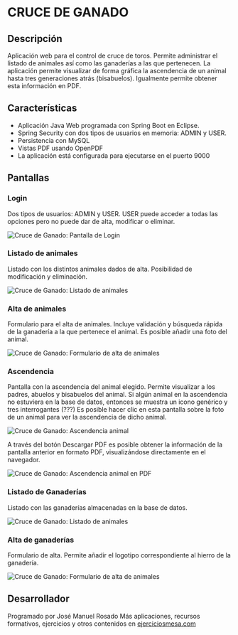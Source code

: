 # CRUCE DE GANADO

## Descripción

Aplicación web para el control de cruce de toros. Permite administrar el listado de animales así como las ganaderías a las que pertenecen. La aplicación permite visualizar de forma gráfica la ascendencia de un animal hasta tres generaciones atrás (bisabuelos). Igualmente permite obtener esta información en PDF.

## Características

- Aplicación Java Web programada con Spring Boot en Eclipse.
- Spring Security con dos tipos de usuarios en memoria: ADMIN y USER.
- Persistencia con MySQL
- Vistas PDF usando OpenPDF
- La aplicación está configurada para ejecutarse en el puerto 9000

## Pantallas

### Login

Dos tipos de usuarios: ADMIN y USER. USER puede acceder a todas las opciones pero no puede dar de alta, modificar o eliminar.


![Cruce de Ganado: Pantalla de Login](https://ejerciciosmesa.com/images/cruce-ganado/login.png)


### Listado de animales

Listado con los distintos animales dados de alta. Posibilidad de modificación y eliminación.

![Cruce de Ganado: Listado de animales](https://ejerciciosmesa.com/images/cruce-ganado/listado_animal.png)


### Alta de animales

Formulario para el alta de animales. Incluye validación y búsqueda rápida de la ganadería a la que pertenece el animal. Es posible añadir una foto del animal.


![Cruce de Ganado: Formulario de alta de animales](https://ejerciciosmesa.com/images/cruce-ganado/alta_animal.png)


### Ascendencia

Pantalla con la ascendencia del animal elegido. Permite visualizar a los padres, abuelos y bisabuelos del animal.
Si algún animal en la ascendencia no estuviera en la base de datos, entonces se muestra un icono genérico y tres interrogantes (???)
Es posible hacer clic en esta pantalla sobre la foto de un animal para ver la ascendencia de dicho animal.


![Cruce de Ganado: Ascendencia animal](https://ejerciciosmesa.com/images/cruce-ganado/ascendencia.png)


A través del botón Descargar PDF es posible obtener la información de la pantalla anterior en formato PDF, visualizándose directamente en el navegador.

![Cruce de Ganado: Ascendencia animal en PDF](https://ejerciciosmesa.com/images/cruce-ganado/ascendencia_pdf.png)

### Listado de Ganaderías

Listado con las ganaderías almacenadas en la base de datos.

![Cruce de Ganado: Listado de animales](https://ejerciciosmesa.com/images/cruce-ganado/listado_ganaderias.png)

### Alta de ganaderías

Formulario de alta. Permite añadir el logotipo correspondiente al hierro de la ganadería.

![Cruce de Ganado: Formulario de alta de animales](https://ejerciciosmesa.com/images/cruce-ganado/alta_ganaderias.png)

## Desarrollador

Programado por José Manuel Rosado
Más aplicaciones, recursos formativos, ejercicios y otros contenidos en [ejerciciosmesa.com](https://ejerciciosmesa.com)


